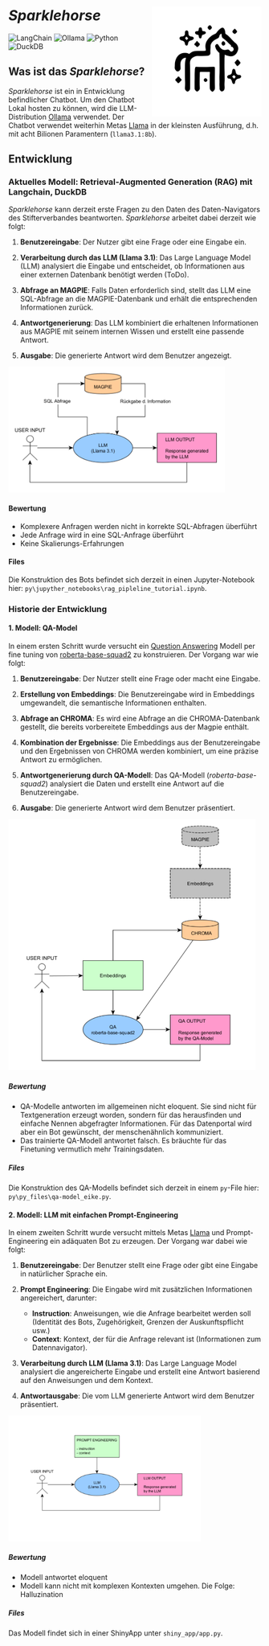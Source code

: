 # *Sparklehorse* <img src="img/sparklehorse_logo.svg" align="right" height="218" alt="ggplot2 website" />

![LangChain](https://img.shields.io/badge/Powered%20by-LangChain-blue)
![Ollama](https://img.shields.io/badge/Ollama-LLM%20Integration-orange)
![Python](https://img.shields.io/badge/Developed%20with-Python-yellow)
![DuckDB](https://img.shields.io/badge/Fast%20Queries-DuckDB-green)

## Was ist das *Sparklehorse*?

*Sparklehorse* ist ein in Entwicklung befindlicher Chatbot. Um den Chatbot Lokal hosten zu können, wird die LLM-Distribution [Ollama](https://ollama.com/) verwendet. Der Chatbot verwendet weiterhin Metas [Llama](https://ollama.com/library/llama3.1:8b) in der kleinsten Ausführung, d.h. mit acht Bilionen Paramentern (`llama3.1:8b`).

## Entwicklung

### Aktuelles Modell: Retrieval-Augmented Generation (RAG) mit Langchain, DuckDB

*Sparklehorse* kann derzeit erste Fragen zu den Daten des Daten-Navigators des Stifterverbandes beantworten. *Sparklehorse* arbeitet dabei derzeit wie folgt:

1. **Benutzereingabe**:
   Der Nutzer gibt eine Frage oder eine Eingabe ein.

2. **Verarbeitung durch das LLM (Llama 3.1)**:
   Das Large Language Model (LLM) analysiert die Eingabe und entscheidet, ob Informationen aus einer externen Datenbank benötigt werden (ToDo).

3. **Abfrage an MAGPIE**:
   Falls Daten erforderlich sind, stellt das LLM eine SQL-Abfrage an die MAGPIE-Datenbank und erhält die entsprechenden Informationen zurück.

4. **Antwortgenerierung**:
   Das LLM kombiniert die erhaltenen Informationen aus MAGPIE mit seinem internen Wissen und erstellt eine passende Antwort.

5. **Ausgabe**:
   Die generierte Antwort wird dem Benutzer angezeigt.

<img src="img/curent_model.png" height="250" />

#### Bewertung

- Komplexere Anfragen werden nicht in korrekte SQL-Abfragen überführt
- Jede Anfrage wird in eine SQL-Anfrage überführt
- Keine Skalierungs-Erfahrungen

#### Files

Die Konstruktion des Bots befindet sich derzeit in einen Jupyter-Notebook hier: `py\jupyther_notebooks\rag_pipleline_tutorial.ipynb`.


### Historie der Entwicklung

#### 1. Modell: QA-Model

In einem ersten Schritt wurde versucht ein [Question Answering](https://huggingface.co/tasks/question-answering) Modell per fine tuning von [roberta-base-squad2](https://huggingface.co/deepset/roberta-base-squad2) zu konstruieren. Der Vorgang war wie folgt:

1. **Benutzereingabe**:
   Der Nutzer stellt eine Frage oder macht eine Eingabe.

2. **Erstellung von Embeddings**:
   Die Benutzereingabe wird in Embeddings umgewandelt, die semantische Informationen enthalten.

3. **Abfrage an CHROMA**:
   Es wird eine Abfrage an die CHROMA-Datenbank gestellt, die bereits vorbereitete Embeddings aus der Magpie enthält.

4. **Kombination der Ergebnisse**:
   Die Embeddings aus der Benutzereingabe und den Ergebnissen von CHROMA werden kombiniert, um eine präzise Antwort zu ermöglichen.

5. **Antwortgenerierung durch QA-Modell**:
   Das QA-Modell (*roberta-base-squad2*) analysiert die Daten und erstellt eine Antwort auf die Benutzereingabe.

6. **Ausgabe**:
   Die generierte Antwort wird dem Benutzer präsentiert.


<img src="img/qa_model.png" height="500" />

##### Bewertung

- QA-Modelle antworten im allgemeinen nicht eloquent. Sie sind nicht für Textgeneration erzeugt worden, sondern für das herausfinden und einfache Nennen abgefragter Informationen. Für das Datenportal wird aber ein Bot gewünscht, der menschenähnlich kommuniziert.
- Das trainierte QA-Modell antwortet falsch. Es bräuchte für das Finetuning vermutlich mehr Trainingsdaten.

##### Files

Die Konstruktion des QA-Modells befindet sich derzeit in einem `py`-File hier: `py\py_files\qa-model_eike.py`.

#### 2. Modell: LLM mit einfachen Prompt-Engineering

In einem zweiten Schritt wurde versucht mittels Metas [Llama](https://ollama.com/library/llama3.1:8b) und Prompt-Engineering ein adäquaten Bot zu erzeugen. Der Vorgang war dabei wie folgt:

1. **Benutzereingabe**:
   Der Benutzer stellt eine Frage oder gibt eine Eingabe in natürlicher Sprache ein.

2. **Prompt Engineering**:
   Die Eingabe wird mit zusätzlichen Informationen angereichert, darunter:
   - **Instruction**: Anweisungen, wie die Anfrage bearbeitet werden soll (Identität des Bots, Zugehörigkeit, Grenzen der Auskunftspflicht usw.)
   - **Context**: Kontext, der für die Anfrage relevant ist (Informationen zum Datennavigator).

3. **Verarbeitung durch LLM (Llama 3.1)**:
   Das Large Language Model analysiert die angereicherte Eingabe und erstellt eine Antwort basierend auf den Anweisungen und dem Kontext.

4. **Antwortausgabe**:
   Die vom LLM generierte Antwort wird dem Benutzer präsentiert.


 <img src="img/simple_prompt_model.png" height="250" />

 ##### Bewertung

- Modell antwortet eloquent
- Modell kann nicht mit komplexen Kontexten umgehen. Die Folge: Halluzination

##### Files

Das Modell findet sich in einer ShinyApp unter `shiny_app/app.py`.

